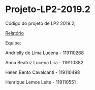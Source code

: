 # Projeto-LP2-2019.2
Código do projeto de LP2 2019.2;

[Relatório](https://docs.google.com/document/d/1lKpAprvrQRYBRwtsgu-bkbc6MNeAawkZYcd8vhBJ4Xc/edit?usp=sharing)

Equipe:

Andrielly de Lima Lucena - 119110268 

Anna Beatriz Lucena Lira - 119110382

Helen Bento Cavalcanti - 119110498

Henrique Lemos Leite - 119110551
